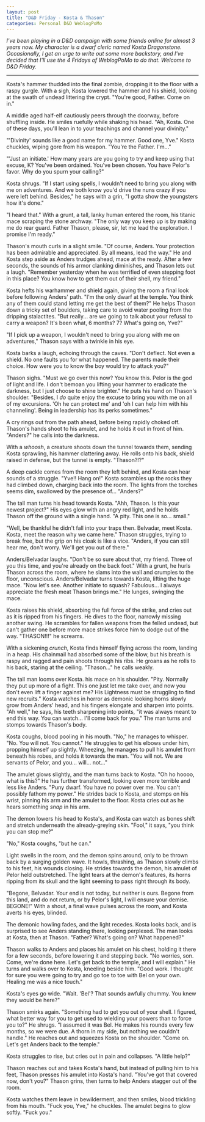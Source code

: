 ```yaml
---
layout: post
title: "D&D Friday - Kosta & Thason"
categories: Personal D&D WeblogPoMo
---
```


_I've been playing in a D&D campaign with some friends online for almost 3 years now. My character is a dwarf cleric named Kosta Dragonstone. Occasionally, I get an urge to write out some more backstory, and I've decided that I'll use the 4 Fridays of WeblogPoMo to do that. Welcome to D&D Friday._

---

Kosta's hammer thudded into the final zombie, dropping it to the floor with a raspy gurgle. With a sigh, Kosta lowered the hammer and his shield, looking at the swath of undead littering the crypt. "You're good, Father. Come on in."

A middle aged half-elf cautiously peers through the doorway, before shuffling inside. He smiles ruefully while shaking his head. "Ah, Kosta. One of these days, you'll lean in to your teachings and channel your divinity."

"'Divinity' sounds like a good name for my hammer. Good one, Yve." Kosta chuckles, wiping gore from his weapon. "You're the Father. I'm..."

"'Just an initiate.' How many years are you going to try and keep using that excuse, K? You've been ordained. You've been chosen. You have Pelor's favor. Why do you spurn your calling?"

Kosta shrugs. "If I start using spells, I wouldn't need to bring you along with me on adventures. And we both know you'd drive the nuns crazy if you were left behind. Besides," he says with a grin, "I gotta show the youngsters how it's done."

"I heard that." With a grunt, a tall, lanky human entered the room, his titanic mace scraping the stone archway. "The only way you keep up is by making me do rear guard. Father Thason, please, sir, let me lead the exploration. I promise I'm ready."

Thason's mouth curls in a slight smile. "Of course, Anders. Your protection has been admirable and appreciated. By all means, lead the way." He and Kosta step aside as Anders trudges ahead, mace at the ready. After a few seconds, the sounds of his armor clanking diminishes, and Thason lets out a laugh. "Remember yesterday when he was terrified of even stepping foot in this place? You know how to get them out of their shell, my friend."

Kosta hefts his warhammer and shield again, giving the room a final look before following Anders' path. "I'm the only dwarf at the temple. You think any of them could stand letting me get the best of them?" He helps Thason down a tricky set of boulders, taking care to avoid water pooling from the dripping stalactites. "But really... are we going to talk about your refusal to carry a weapon? It's been what, 6 months? 7? What's going on, Yve?"

"If I pick up a weapon, I wouldn't need to bring you along with me on adventures," Thason says with a twinkle in his eye.

Kosta barks a laugh, echoing through the caves. "Don't deflect. Not even a shield. No one faults you for what happened. The parents made their choice. How were you to know the boy would try to attack you?"

Thason sighs. "Must we go over this now? You know this. Pelor is the god of light and life. I don't bemoan you lifting your hammer to eradicate the darkness, but I just choose to shine brighter." He puts his hand on Thason's shoulder. "Besides, I _do_ quite enjoy the excuse to bring you with me on all of my excursions. 'Oh he can protect me' and 'oh I can help him with his channeling'. Being in leadership has its perks sometimes."

A cry rings out from the path ahead, before being rapidly choked off. Thason's hands shoot to his amulet, and he holds it out in front of him. "Anders?" he calls into the darkness.

With a _whoosh_, a creature shoots down the tunnel towards them, sending Kosta sprawling, his hammer clattering away. He rolls onto his back, shield raised in defense, but the tunnel is empty. "Thason?!?"

A deep cackle comes from the room they left behind, and Kosta can hear sounds of a struggle. "Yve!! Hang on!" Kosta scrambles up the rocks they had climbed down, charging back into the room. The lights from the torches seems dim, swallowed by the presence of... "Anders?"

The tall man turns his head towards Kosta. "Ahh, Thason. Is this your newest project?" His eyes glow with an angry red light, and he holds Thason off the ground with a single hand. "A pity. This one is so... small."

"Well, be thankful he didn't fall into your traps then. Belvadar, meet Kosta. Kosta, meet the reason why we came here." Thason struggles, trying to break free, but the grip on his cloak is like a vice. "Anders, if you can still hear me, don't worry. We'll get you out of there."

Anders/Belvadar laughs. "Don't be so sure about that, my friend. Three of you this time, and you're already on the back foot." With a grunt, he hurls Thason across the room, where he slams into the wall and crumples to the floor, unconscious. Anders/Belvadar turns towards Kosta, lifting the huge mace. "Now let's see. Another initiate to squash? Fabulous... I always appreciate the fresh meat Thason brings me." He lunges, swinging the mace.

Kosta raises his shield, absorbing the full force of the strike, and cries out as it is ripped from his fingers. He dives to the floor, narrowly missing another swing. He scrambles for fallen weapons from the felled undead, but can't gather one before more mace strikes force him to dodge out of the way. "THASON!!!" he screams.

With a sickening _crunch_, Kosta finds himself flying across the room, landing in a heap. His chainmail had absorbed some of the blow, but his breath is raspy and ragged and pain shoots through his ribs. He groans as he rolls to his back, staring at the ceiling. "Thason..." he calls weakly.

The tall man looms over Kosta. his mace on his shoulder. "Pity. Normally they put up more of a fight. This one just let me take over, and now you don't even lift a finger against me? His Lightness must be struggling to find new recruits." Kosta watches in horror as demonic looking horns slowly grow from Anders' head, and his fingers elongate and sharpen into points. "Ah well," he says, his teeth sharpening into points, "it was always meant to end this way. You can watch... I'll come back for you." The man turns and stomps towards Thason's body.

Kosta coughs, blood pooling in his mouth. "No," he manages to whisper. "No. You will not. You cannot." He struggles to get his elbows under him, propping himself up slightly. Wheezing, he manages to pull his amulet from beneath his robes, and holds it towards the man. "You will not. We are servants of Pelor, and you... will... not..."

The amulet glows slightly, and the man turns back to Kosta. "Oh ho hoooo, what is this?" He has further transformed, looking even more terrible and less like Anders. "Puny dwarf. You have no power over me. You can't possibly fathom my power." He strides back to Kosta, and stomps on his wrist, pinning his arm and the amulet to the floor. Kosta cries out as he hears something _snap_ in his arm.

The demon lowers his head to Kosta's, and Kosta can watch as bones shift and stretch underneath the already-greying skin. "Fool," it says, "you think you can stop me?"

"No," Kosta coughs, "but he can."

Light swells in the room, and the demon spins around, only to be thrown back by a surging golden wave. It howls, thrashing, as Thason slowly climbs to his feet, his wounds closing. He strides towards the demon, his amulet of Pelor held outstretched. The light tears at the demon's features, its horns ripping from its skull and the light seeming to pass right through its body.

"Begone, Belvadar. Your end is not today, but neither is ours. Begone from this land, and do not return, or by Pelor's light, I will ensure your demise. BEGONE!" With a shout, a final wave pulses across the room, and Kosta averts his eyes, blinded. 

The demonic howling fades, and the light recedes. Kosta looks back, and is surprised to see Anders standing there, looking perplexed. The man looks at Kosta, then at Thason. "Father? What's going on? What happened?"

Thason walks to Anders and places his amulet on his chest, holding it there for a few seconds, before lowering it and stepping back. "No worries, son. Come, we're done here. Let's get back to the temple, and I will explain."  He turns and walks over to Kosta, kneeling beside him. "Good work. I thought for sure you were going to try and go toe to toe with Bel on your own. Healing me was a nice touch."

Kosta's eyes go wide. "Wait. 'Bel'? That sounds awfully chummy. You knew they would be here?"

Thason smirks again. "Something had to get you out of your shell. I figured, what better way for you to get used to wielding your powers than to force you to?" He shrugs. "I assumed it was Bel. He makes his rounds every few months, so we were due. A thorn in my side, but nothing we couldn't handle." He reaches out and squeezes Kosta on the shoulder. "Come on. Let's get Anders back to the temple."

Kosta struggles to rise, but cries out in pain and collapses. "A little help?"

Thason reaches out and takes Kosta's hand, but instead of pulling him to his feet, Thason presses his amulet into Kosta's hand. "You've got that covered now, don't you?" Thason grins, then turns to help Anders stagger out of the room.

Kosta watches them leave in bewilderment, and then smiles, blood trickling from his mouth. "Fuck you, Yve," he chuckles. The amulet begins to glow softly. "Fuck you."

